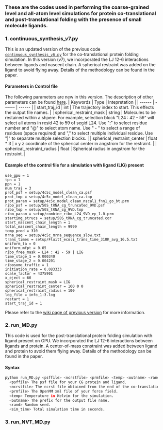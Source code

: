 ### These are the codes used in performing the coarse-grained level and all-atom level simulations for protein co-translational and post-translational folding with the presence of small molecule ligands.

### 1. continuous_synthesis_v7.py
This is an updated version of the previous code [`continuous_synthesis_v6.py`](https://github.com/obrien-lab/cg_simtk_protein_folding/blob/master/Continuous_synthesis_protocol/continuous_synthesis_v6.py) for the co-translational protein folding simulation. 
In this version (v7), we incorporated the LJ 12-6 interactions between ligands and nascent chain. A spherical restraint was added on the ligand to avoid flying away. Details of the methodology can be found in the paper.
#### Parameters in Control file
The following parameters are new in this version. The description of other parameters can be found [here](https://github.com/obrien-lab/cg_simtk_protein_folding/wiki/continuous_synthesis_v6.py#3-parameters-in-control-file).
| Keywords | Type | Intepretation |
| ------ | ------ | ------ |
| start_traj_id | int | The trajectory index to start. This effects the output file names. |
| spherical_restraint_mask | string | Molecules to be restained within a shpere. For example, selection block "L24 : 42 - 59" will select all atoms in resid 42 to 59 of segid L24. Use ":" to select residue number and "@" to select atom name. Use " - " to select a range of residues (space required) and "," to select multiple individual residue. Use "\|" to separate multiple selection blocks. |
| spherical_restraint_center | float * 3 | x y z coordinate of the spherical center in angstrom for the restraint. |
| spherical_restraint_radius | float | Spherical radius in angstrom for the restraint. |
#### Example of the control file for a simulation with ligand (LIG) present
```
use_gpu = 1
tpn = 1
ppn = 1
num_traj = 3
prot_psf = setup/4c5c_model_clean_ca.psf
prot_top = setup/4c5c_model_clean_ca.top
prot_param = setup/4c5c_model_clean_nscal1_fnn1_go_bt.prm
ribo_psf = setup/50S_tRNA_cg_truncated_9VD.psf
ribo_top = setup/50S_tRNA_cg_9VD.top
ribo_param = setup/combine_ribo_L24_9VD_ep_1.0.prm
starting_strucs = setup/50S_tRNA_cg_truncated.cor
start_nascent_chain_length = 1
total_nascent_chain_length = 9999
temp_prod = 310
mrna_seq = setup/4c5c_mrna_sequence_slow.txt
trans_times = setup/Fluitt_ecoli_trans_time_310K_avg_16.5.txt
uniform_ta = 0
uniform_mfpt = 0.05
ribo_free_mask = L24 : 42 - 59 | LIG
time_stage_1 = 0.000340
time_stage_2 = 0.004201
ribosome_traffic = 1
initiation_rate = 0.083333
scale_factor = 4375901
x_eject = 60
spherical_restraint_mask = LIG
spherical_restraint_center = 160 0 0
spherical_restraint_radius = 100
log_file = info_1-3.log
restart = 1
start_traj_id = 1
```
Please refer to the [wiki page of previous version](https://github.com/obrien-lab/cg_simtk_protein_folding/wiki/continuous_synthesis_v6.py) for more information.

### 2. run_MD.py
This code is used for the post-translational protein folding simulation with ligand present on GPU. 
We incorporated the LJ 12-6 interactions between ligands and protein. A center-of-mass constraint was added between ligand and protein to avoid them flying away. Details of the methodology can be found in the paper.
#### Syntax
```bash
python run_MD.py <psffile> <ncrstfile> <prmfile> <temp> <outname> <rand> <sim_time>
  <psffile> The psf file for your CG protein and ligand.
  <ncrstfile> The ncrst file obtained from the end of the co-translational simulation that only contains coordinates and velocities of protein and ligand.
  <prmfile> The OpenMM xml file of your force field.
  <temp> Temperature in Kelvin for the simulation.
  <outname> The prefix for the output file name.
  <rand> Random seed.
  <sim_time> Total simulation time in seconds.
```

### 3. run_NVT_MD.py


